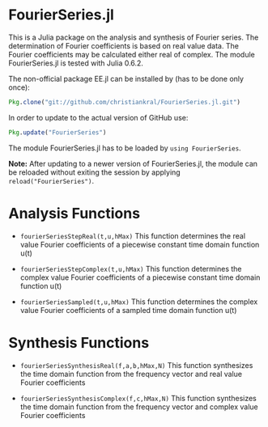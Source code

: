 # FourierSeries.jl

This is a Julia package on the analysis and synthesis of Fourier series.
The determination of Fourier coefficients is based on real value data.
The Fourier coefficients may be calculated either real of complex. The module FourierSeries.jl is tested with Julia 0.6.2.

The non-official package EE.jl can be installed by (has to be done only once):

```julia
Pkg.clone("git://github.com/christiankral/FourierSeries.jl.git")
```

In order to update to the actual version of GitHub use:

```julia
Pkg.update("FourierSeries")
```

The module FourierSeries.jl has to be loaded by `using FourierSeries`.

**Note:**  After updating to a newer version of FourierSeries.jl, the module can be reloaded without exiting the session by applying `reload("FourierSeries")`.

# Analysis Functions

- `fourierSeriesStepReal(t,u,hMax)` This function determines the real value    Fourier coefficients of a piecewise constant time domain function u(t)

- `fourierSeriesStepComplex(t,u,hMax)` This function determines the complex    value Fourier coefficients of a piecewise constant time domain function u(t)

- `fourierSeriesSampled(t,u,hMax)` This function determines the complex value    Fourier coefficients of a sampled time domain function u(t)

# Synthesis Functions

- `fourierSeriesSynthesisReal(f,a,b,hMax,N)` This function synthesizes the time domain function from the frequency vector and real value Fourier coefficients

- `fourierSeriesSynthesisComplex(f,c,hMax,N)` This function synthesizes the time domain function from the frequency vector and complex value Fourier coefficients
